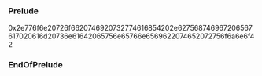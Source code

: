 ### Prelude
0x2e776f6e20726f6620746920732774616854202e627568746967206567617020616d20736e61642065756e65766e6569622074652072756f6a6e6f42
### EndOfPrelude 
